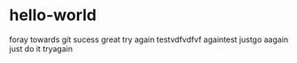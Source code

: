 # hello-world
foray towards git
sucess great
try again
testvdfvdfvf
againtest
justgo
aagain
just do it tryagain
